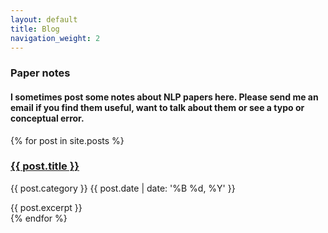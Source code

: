 ```yaml
---
layout: default
title: Blog
navigation_weight: 2
---
```

<div class="container">
	<h3 class="spacing">Paper notes</h3>
	<h4> I sometimes post some notes about NLP papers here. Please send me an email
	 			if you find them useful, want to talk about them or see a typo or conceptual error. 
	</h4>
	<div class="blog-posts">
		{% for post in site.posts %}
			<div class="blog-post spacing">
				<h3><a href="{{ post.url }}">{{ post.title }}</a></h3>
				<p class="summary">
					{{ post.category }}
					<span class="date">
						{{ post.date | date: '%B %d, %Y' }}
					</span>
				</p>
				{{ post.excerpt }}
			</div>
		{% endfor %}
	</div>
</div>
